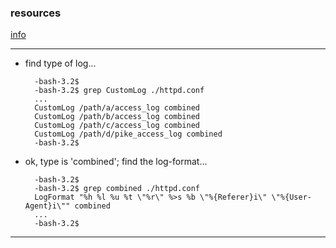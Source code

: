 ### resources

[info](http://horothesia.blogspot.com/2014/07/hacking-on-apache-log-files-with-python.html)

---

- find type of log...

        -bash-3.2$
        -bash-3.2$ grep CustomLog ./httpd.conf
        ...
        CustomLog /path/a/access_log combined
        CustomLog /path/b/access_log combined
        CustomLog /path/c/access_log combined
        CustomLog /path/d/pike_access_log combined
        -bash-3.2$

- ok, type is 'combined'; find the log-format...

        -bash-3.2$
        -bash-3.2$ grep combined ./httpd.conf
        LogFormat "%h %l %u %t \"%r\" %>s %b \"%{Referer}i\" \"%{User-Agent}i\"" combined
        ...
        -bash-3.2$


---
